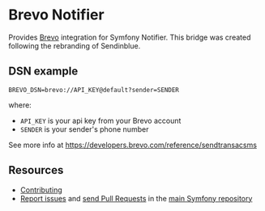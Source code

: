 Brevo Notifier
==============

Provides [Brevo](https://brevo.com) integration for Symfony Notifier.
This bridge was created following the rebranding of Sendinblue.

DSN example
-----------

```
BREVO_DSN=brevo://API_KEY@default?sender=SENDER
```

where:
- `API_KEY` is your api key from your Brevo account
- `SENDER` is your sender's phone number

See more info at https://developers.brevo.com/reference/sendtransacsms

Resources
---------

* [Contributing](https://symfony.com/doc/current/contributing/index.html)
* [Report issues](https://github.com/symfony/symfony/issues) and
  [send Pull Requests](https://github.com/symfony/symfony/pulls)
  in the [main Symfony repository](https://github.com/symfony/symfony)
